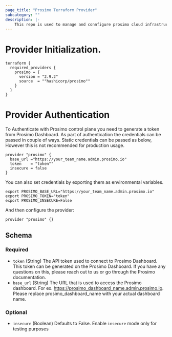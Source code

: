 ```yaml
---
page_title: "Prosimo Terraform Provider"
subcategory: ""
description: |-
    This repo is used to manage and connfigure prosimo cloud infrastructure resources using terraform.
---
```


# Provider Initialization.


```hcl
terraform {
  required_providers {
    prosimo = {
      version = "2.9.2"
      source  = ""hashicorp/prosimo""
    }
  }
}

```


# Provider Authentication
To Authenticate with Prosimo control plane you need to generate a token from Prosimo Dashboard.
As part of authentication the credentials can be passed in couple of ways.
Static credentials can be passed as below, However this is not recommended for production usage.
```hcl
provider "prosimo" {
  base_url ="https://your_team_name.admin.prosimo.io"
  token    = "token""
  insecure = false  
}
```

You can also set  credentials by exporting them as environmental variables.

```hcl
export PROSIMO_BASE_URL="https://your_team_name.admin.prosimo.io"
export PROSIMO_TOKEN="token"
export PROSIMO_INSECURE=False
```
And then configure the provider:
```hcl
provider "prosimo" {}
```
## Schema

### Required

- `token` (String) The API token used to connect to Prosimo Dashboard. This token can be generated on the Prosimo Dashboard. If you have any questions on this, please reach out to us or go through the Prosimo documentation.
- `base_url` (String) The URL that is used to access the Prosimo dashboard. For ex. https://prosimo_dashboard_name.admin.prosimo.io. Please replace prosimo_dashboard_name with your actual dashboard name.

### Optional

- `insecure` (Boolean) Defaults to False. Enable `insecure` mode only for testing purposes

